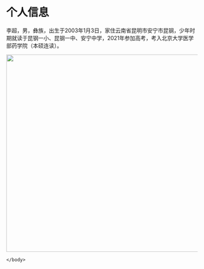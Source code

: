 <!DOCTYPE html>
<html lang="zh-cn">
    <head>
        <meta charset="utf-8"/>
        <title>李超的第一个网页</title>
    </head>
    <body>
        <h1>个人信息</h1>
        <p>李超，男，彝族，出生于2003年1月3日，家住云南省昆明市安宁市昆钢，少年时期就读于昆钢一小、昆钢一中、安宁中学，2021年参加高考，考入北京大学医学部药学院（本硕连读）。</p>
        <img src="C:\Users\ThinkPad\Desktop\李超\西门.jpg" width="850" height="520" >

    </body>
</html>
